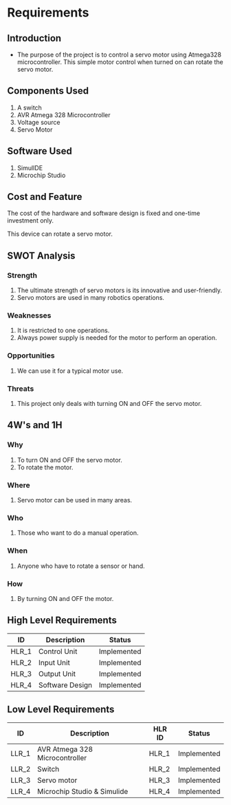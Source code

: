 
# Requirements

## Introduction

* The purpose of the project is to control a servo motor using Atmega328 microcontroller. This simple motor control when turned on can rotate the servo motor.

## Components Used

1. A switch
2. AVR Atmega 328 Microcontroller
3. Voltage source
4. Servo Motor

## Software Used

1. SimulIDE
2. Microchip Studio

## Cost and Feature

The cost of the hardware and software design is fixed and one-time investment only.

This device can rotate a servo motor.

## SWOT Analysis

### Strength

1. The ultimate strength of servo motors is its innovative and user-friendly.
2. Servo motors are used in many robotics operations.

### Weaknesses

1. It is restricted to one operations.
2. Always power supply is needed for the motor to perform an operation.

### Opportunities

1. We can use it for a typical motor use.

### Threats

1. This project only deals with turning ON and OFF the servo motor.


## 4W's and 1H

### Why

1. To turn ON and OFF the servo motor.
2. To rotate the motor.

### Where

1. Servo motor can be used in many areas.

### Who

1. Those who want to do a manual operation.

### When

1. Anyone who have to rotate a sensor or hand.

### How

1. By turning ON and OFF the motor.

## High Level Requirements
| ID | Description | Status |
|----|-------------|--------|
| HLR_1 | Control Unit | Implemented |
| HLR_2 | Input Unit | Implemented |
| HLR_3 | Output Unit | Implemented |
| HLR_4 | Software Design | Implemented |

## Low Level Requirements
| ID | Description | HLR ID | Status |
|----|-------------|--------|--------|
| LLR_1 | AVR Atmega 328 Microcontroller | HLR_1 | Implemented |    
| LLR_2 | Switch | HLR_2 | Implemented |
| LLR_3 | Servo motor | HLR_3 | Implemented |
| LLR_4 | Microchip Studio & Simulide | HLR_4 | Implemented |
